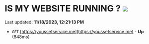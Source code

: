 # IS MY WEBSITE RUNNING ? [![](https://img.shields.io/static/v1?label=Sponsor&message=%E2%9D%A4&logo=GitHub&color=%23fe8e86)](https://github.com/sponsors/<username>)

Last updated: **11/18/2023, 12:21:13 PM**

- `GET` [https://youssefservice.me](https://youssefservice.me) - **Up** (848ms)
